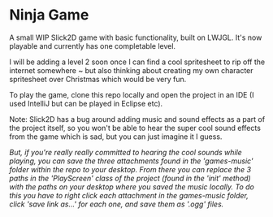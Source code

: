 # Ninja Game

A small WIP Slick2D game with basic functionality, built on LWJGL. It's now playable and currently has one completable level.

I will be adding a level 2 soon once I can find a cool spritesheet to rip off the internet somewhere ~ but also thinking about creating my own character spritesheet over Christmas which would be very fun.

To play the game, clone this repo locally and open the project in an IDE (I used IntelliJ but can be played in Eclipse etc).

Note: Slick2D has a bug around adding music and sound effects as a part of the project itself, so you won't be able to hear the super cool sound effects from the game which is sad, but you can just imagine it I guess.

*But, if you're really really committed to hearing the cool sounds while playing, you can save the three attachments found in the 'games-music' folder within the repo to your desktop. From there you can replace the 3 paths in the 'PlayScreen' class of the project (found in the 'init' method) with the paths on your desktop where you saved the music locally. To do this you have to right click each attachment in the games-music folder, click 'save link as...' for each one, and save them as '.ogg' files.*
